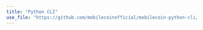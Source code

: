 ```yaml
---
title: "Python CLI"
use_file: "https://github.com/mobilecoinofficial/mobilecoin-python-cli/blob/main/README.md"
---
```

